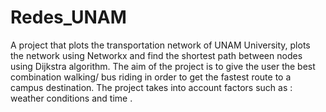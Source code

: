 # Redes_UNAM
A project that plots the transportation network of UNAM University, plots the network using Networkx and find the shortest path between nodes using Dijkstra algorithm. The aim of the project is to give the user the best combination walking/ bus riding in order to get the fastest route to a campus destination. The project takes into account factors such as : weather conditions and time .
